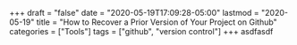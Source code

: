 +++ 
draft = "false"
date = "2020-05-19T17:09:28-05:00"
lastmod = "2020-05-19"
title = "How to Recover a Prior Version of Your Project on Github"
categories = ["Tools"]
tags = ["github", "version control"]
+++
asdfasdf
